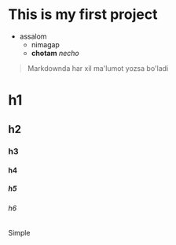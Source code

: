 # This is my first project
- assalom
    * nimagap
    - **chotam** _necho_
> Markdownda har xil ma'lumot yozsa bo'ladi
# h1
## h2
### h3
#### h4
##### h5
###### h6
Simple
